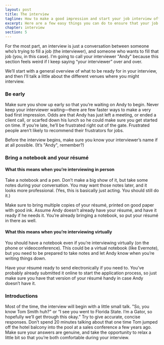 ```yaml
---
layout: post
title: The interview
tagline: How to make a good impression and start your job interview off on the right foot
excerpt: Here are a few easy things you can do to ensure that your job interviews start off on the right foot.
chapter: interview
section: 5
---
```


For the most part, an interview is just a conversation between someone who’s trying to fill a job (the interviewer), and someone who wants to fill that job (you, in this case). I’m going to call your interviewer "Andy" because this section feels weird if I keep saying “your interviewer” over and over.

We’ll start with a general overview of what to be ready for in your interview, and then I’ll talk a little about the different venues where you might interview.

### Be early

Make sure you show up early so that you’re waiting on Andy to begin. Never keep your interviewer waiting—there are few faster ways to make a very bad first impression. Odds are that Andy has just left a meeting, or ended a client call, or scarfed down his lunch so he could make sure you get started on time. If you’re late, he’ll be frustrated right out of the gate. Frustrated people aren’t likely to recommend their frustrators for jobs.

Before the interview begins, make sure you know your interviewer’s name if at all possible. (It’s "Andy", remember?)

### Bring a notebook and your résumé

#### What this means when you’re interviewing in person

Take a notebook and a pen. Don’t make a big show of it, but take some notes during your conversation. You may want those notes later, and it looks more professional. (Yes, this is basically just acting. You should still do it.)

Make sure to bring multiple copies of your résumé, printed on good paper with good ink. Assume Andy doesn’t already have your résumé, and have it ready if he needs it. You’re already bringing a notebook, so put your résumé in there as well.

#### What this means when you’re interviewing virtually

You should have a notebook even if you’re interviewing virtually (on the phone or videoconference). This could be a virtual notebook (like Evernote), but you need to be prepared to take notes and let Andy know when you’re writing things down.

Have your résumé ready to send electronically if you need to. You’ve probably already submitted it online to start the application process, so just make sure you have that version of your résumé handy in case Andy doesn’t have it.

### Introductions

Most of the time, the interview will begin with a little small talk. "So, you know Tom Smith huh?" or “I see you went to Florida State. I’m a Gator, so hopefully we’ll get through this okay.” Try to give accurate, concise responses. Don’t spend 20 minutes talking about that one time Tom jumped off the hotel balcony into the pool at a sales conference a few years ago. Make sure your answers are genuine, and take the opportunity to relax a little bit so that you’re both comfortable during your interview.

<script async id="_ck_1523" src="https://forms.convertkit.com/1523?v=5"></script>
